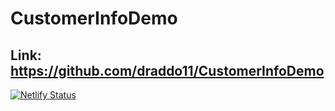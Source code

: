 # CustomerInfoDemo
## Link: https://github.com/draddo11/CustomerInfoDemo

[![Netlify Status](https://api.netlify.com/api/v1/badges/b1fa4845-5421-4496-afbc-26ecf6257903/deploy-status)](https://app.netlify.com/sites/customerinfodemo/deploys)
